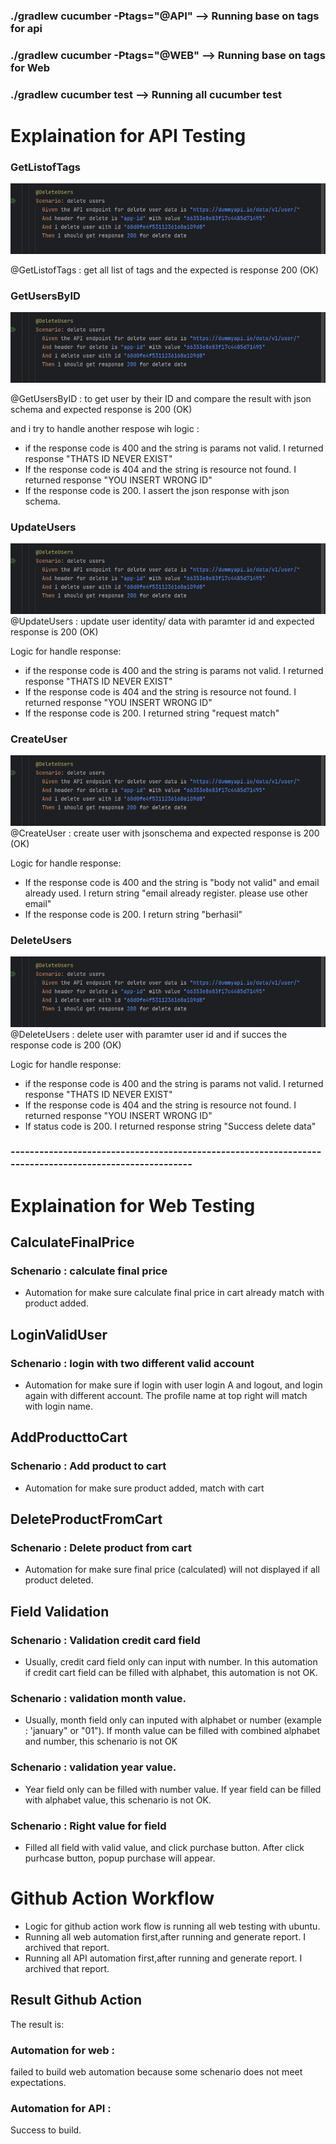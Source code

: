 ### ./gradlew cucumber -Ptags="@API" --> Running base on tags for api

### ./gradlew cucumber -Ptags="@WEB" --> Running base on tags for Web

### ./gradlew cucumber test --> Running all cucumber test


# Explaination for API Testing

### GetListofTags

![image.png](assets/image.png)

@GetListofTags : get all list of tags and the expected is response 200 (OK)

### GetUsersByID

![image.png](assets/image.png?t=1721542404097)

@GetUsersByID : to get user by their ID and compare the result with json schema and expected response is 200 (OK)

and i try to handle another respose wih logic :

- if the response code is 400 and the string is params not valid. I returned response "THATS ID NEVER EXIST"
- If the response code is 404 and the string is resource not found. I returned response "YOU INSERT WRONG ID"
- If the response code is 200. I assert the json response with json schema.

### UpdateUsers

![image.png](assets/image.png?t=1721542474414)
@UpdateUsers : update user identity/ data with paramter id and expected response is 200 (OK)

Logic for handle response:

- if the response code is 400 and the string is params not valid. I returned response "THATS ID NEVER EXIST"
- If the response code is 404 and the string is resource not found. I returned response "YOU INSERT WRONG ID"
- If the response code is 200. I returned string "request match"

### CreateUser

![image.png](assets/image.png?t=1721542558310)
@CreateUser : create user with jsonschema and expected response is 200 (OK)

Logic for handle response:

- If the response code is 400 and the string is "body not valid" and email already used. I return string "email already register. please use other email"
- If the response code is 200. I return string "berhasil"


### DeleteUsers

![image.png](assets/image.png?t=1721542716633)
@DeleteUsers : delete user with paramter user id and if succes the response code is 200 (OK)

Logic for handle response:

- if the response code is 400 and the string is params not valid. I returned response "THATS ID NEVER EXIST"
- If the response code is 404 and the string is resource not found. I returned response "YOU INSERT WRONG ID"
- If status code is 200. I returned response string "Success delete data"


### -------------------------------------------------------------------------------------------------------


# Explaination for Web Testing

## CalculateFinalPrice

### Schenario : calculate final price

- Automation for make sure calculate final price in cart already match with product added.

## LoginValidUser

### Schenario : login with two different valid account

- Automation for make sure if login with user login A and logout, and login again with different account. The profile name at top right will match with login name.

## AddProducttoCart

### Schenario : Add product to cart

- Automation for make sure product added, match with cart

## DeleteProductFromCart

### Schenario : Delete product from cart

- Automation for make sure final price (calculated) will not displayed if all product deleted.

## Field Validation

### Schenario : Validation credit card field

- Usually, credit card field only can input with number. In this automation if credit cart field can be filled with alphabet, this automation is not OK.

### Schenario : validation month value.

- Usually, month field only can inputed with alphabet or number (example : 'january" or "01"). If month value can be filled with combined alphabet and number, this schenario is not OK

### Schenario : validation year value.

- Year field only can be filled with number value. If year field can be filled with alphabet value, this schenario is not OK.

### Schenario : Right value for field

- Filled all field with valid value, and click purchase button. After click purhcase button, popup purchase will appear.



# Github Action Workflow

- Logic for github action work flow is running all web testing with ubuntu.
- Running all web automation first,after running and generate report. I archived that report.
- Running all API automation first,after running and generate report. I archived that report.

## Result Github Action

The result is:

### Automation for web :

failed to build web automation because some schenario does not meet expectations.

### Automation for API :

Success to build.
